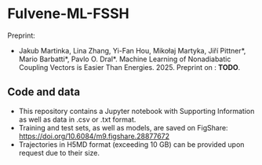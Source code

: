 # Fulvene-ML-FSSH

Preprint:
- Jakub Martinka, Lina Zhang, Yi-Fan Hou, Mikołaj Martyka, Jiří Pittner*, Mario Barbatti*, Pavlo O. Dral*. Machine Learning of Nonadiabatic Coupling Vectors is Easier Than Energies. 2025.
Preprint on : __TODO__.

Code and data
-------------

- This repository contains a Jupyter notebook with Supporting Information as well as data in .csv or .txt format.
- Training and test sets, as well as models, are saved on FigShare: https://doi.org/10.6084/m9.figshare.28877672
- Trajectories in H5MD format (exceeding 10 GB) can be provided upon request due to their size.
